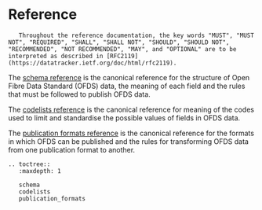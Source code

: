 # Reference

```{note}
   Throughout the reference documentation, the key words "MUST", "MUST NOT", "REQUIRED", "SHALL", "SHALL NOT", "SHOULD", "SHOULD NOT", "RECOMMENDED", "NOT RECOMMENDED", "MAY", and "OPTIONAL" are to be interpreted as described in [RFC2119](https://datatracker.ietf.org/doc/html/rfc2119).
```

The [schema reference](schema.md) is the canonical reference for the structure of Open Fibre Data Standard (OFDS) data, the meaning of each field and the rules that must be followed to publish OFDS data.

The [codelists reference](codelists.md) is the canonical reference for meaning of the codes used to limit and standardise the possible values of fields in OFDS data.

The [publication formats reference](publication_formats.md) is the canonical reference for the formats in which OFDS can be published and the rules for transforming OFDS data from one publication format to another.

```{eval-rst}
.. toctree::
   :maxdepth: 1

   schema
   codelists
   publication_formats
```